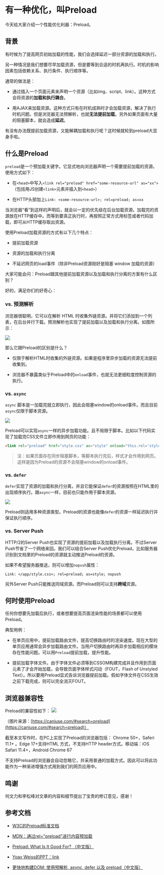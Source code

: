 # 有一种优化，叫Preload

今天给大家介绍一个性能优化利器：Preload。

## 背景
有时候为了提高网页初始加载的性能，我们会选择延迟一部分资源的加载和执行。

另一种情况是我们想要尽早加载资源，但是要等到合适的时机再执行。时机的影响因素包括依赖关系、执行条件、执行顺序等。


通常的做法是：
* 通过插入一个页面元素来声明一个资源（比如img、script、link）。这种方式会将资源的**加载和执行耦合**。

* 用AJAX来加载资源。这种方式只有在时机成熟时才会加载资源，解决了执行时机问题。但是浏览器无法预解析，也就**无法提前加载**。另外如果页面有大量的阻塞脚本，就会造成**延迟**。

有没有办法既提前加载资源，又能解耦加载和执行呢？这时候就轮到preload大显身手啦。

## 什么是Preload
`preload`是一个预加载关键字。它显式地向浏览器声明一个需要提前加载的资源。使用方式如下：
* 在`<head>`中写入`<link rel="preload" href="some-resource-url" as="xx">`（包括用JS创建`<link>`元素并插入到`<head>`）

* 在HTTP头部加上`Link: <some-resource-url>; rel=preload; as=xx
`

当浏览器“看”到这样的声明后，就会以一定的优先级在后台加载资源。加载完的资源放在HTTP缓存中。而等到要真正执行时，再按照正常方式用标签或者代码加载，即可从HTTP缓存取出资源。

使用Preload加载资源的方式有以下几个特点：

* 提前加载资源

* 资源的加载和执行分离

* 不延迟网页的load事件（除非Preload资源刚好是阻塞 window 加载的资源）

大家可能会问：Preload跟其他提前加载资源以及加载和执行分离的方案有什么区别？

好的，满足你们的好奇心：

### vs. 预测解析
浏览器很聪明，它可以在解析 HTML 时收集外链资源。并将它们添加到一个列表，在后台并行下载。预测解析也实现了提前加载以及加载和执行分离。如图所示：

![](https://p1.ssl.qhimg.com/t0113f23aba8c54f455.png)

那么它跟Preload的区别是什么？

* 仅限于解析HTML时收集的外链资源。如果是程序里异步加载的资源无法提前收集到。

* 浏览器不暴露类似于Preload中的`onload`事件，也就无法更细粒度控制资源的执行。

### vs. `async`
`async` 脚本是一加载完就立即执行，因此会阻塞window的onload事件。而且目前`async`仅限于脚本资源。

![](https://p1.ssl.qhimg.com/t015e85e187747f55b6.png)

Preload可以实现`async`一样的异步加载功能。且不局限于脚本。比如以下代码实现了加载完CSS文件立即作用到网页的功能：
```HTML
<link rel="preload" href="style.css" as="style" onload="this.rel='stylesheet'">

```
> 注：如果页面存在同步阻塞脚本，等脚本执行完后，样式才会作用到网页。这样是因为Preload的资源不会阻塞window的onload事件。

### vs. `defer`
`defer`实现了资源的加载和执行分离，并且它能保证`defer`的资源按照在HTML里的出现顺序执行。跟`async`一样，目前也只能作用于脚本资源。

![](https://p1.ssl.qhimg.com/t012bef90c8ae685690.png)

Preload则适用多种资源类型。Preload的资源也能像`defer`的资源一样延迟执行并保证执行顺序。

### vs. Server Push
HTTP/2的Server Push也实现了资源的提前加载以及加载执行分离。不过Server Push节省了一个网络来回。我们可以结合Server Push优化Preload，比如服务器识别到文档里的Preload的资源就主动推送Preload的资源。

如果不希望服务器推送，则可以增加`nopush`属性：
```
Link: </app/style.css>; rel=preload; as=style; nopush
```
另外Server Push只能推送同域资源。而Preload则可以支持**跨域**资源。

## 何时使用Preload

任何你想要先加载后执行，或者想要提高页面渲染性能的场景都可以使用Preload。

典型用例：

* 在单页应用中，提前加载路由文件，提高切换路由时的渲染速度。现在大型的单页应用通常会异步加载路由文件。当用户切换路由时再异步加载相应的模块存在性能问题。可以用`Preload`提前加载，提升性能。

* 提前加载字体文件。由于字体文件必须等到CSSOM构建完成并且作用到页面元素了才会开始加载，会导致页面字体样式闪动（FOUT，Flash of Unstyled Text）。所以要用Preload显式告诉浏览器提前加载。假如字体文件在CSS生效之前下载完成，则可以完全消灭FOUT。

## 浏览器兼容性
Preload的兼容性如下：
![](https://p0.ssl.qhimg.com/t01e8239b8b563d820c.png)

（图片来源：[https://caniuse.com/#search=preload](https://caniuse.com/#search=preload)）

截至本文写作时，在PC上实现了Preload的浏览器包括： Chrome 50+，Saferi 11.1+ 。Edge 17+支持HTML <link rel> 方式，不支持HTTP header方式。移动端：iOS Safari 11.4+，Android Chrome 67

不支持Preload的浏览器会自动忽略它，并采用普通的加载方式。因此可以将此功能作为一种渐进增强方式用到我们的网页应用中。

## 鸣谢
何文力和李松峰对文章的内容和细节提出了宝贵的修订意见，感谢！

## 参考文档
* [W3C的Preload标准文档](https://www.w3.org/TR/preload/)

* [MDN：通过rel="preload"进行内容预加载](https://developer.mozilla.org/zh-CN/docs/Web/HTML/Preloading_content)

* [Preload: What Is It Good For? （中文版）](https://www.jianshu.com/p/24ffa6d45087)

* [Yoav Weiss的PPT：link](https://yoavweiss.github.io/link_htmlspecial_16)

* [更快地构建DOM: 使用预解析, async, defer 以及 preload（中文版）](https://www.w3cplus.com/javascript/building-the-dom-faster-speculative-parsing-async-defer-and-preload.html)
